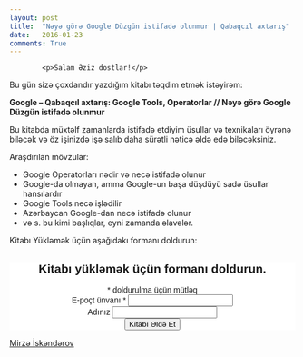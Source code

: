 ```yaml
---
layout: post
title:  "Nəyə görə Google Düzgün istifadə olunmur | Qabaqcıl axtarış"
date:   2016-01-23
comments: True
---
```


            <p>Salam Əziz dostlar!</p>
<p>Bu gün sizə çoxdandır yazdığım kitabı təqdim etmək istəyirəm:</p>
<p><strong>Google &#8211; Qabaqcıl axtarış: Google Tools, Operatorlar // Nəyə görə Google Düzgün istifadə olunmur</strong></p>
<p>Bu kitabda müxtəlf zamanlarda istifadə etdiyim üsullar və texnikaları öyrənə biləcək və öz işinizdə işə salıb daha sürətli nəticə əldə edə biləcəksiniz.</p>
<p>Araşdırılan mövzular:</p>
<ul>
<li>Google Operatorları nədir və necə istifadə olunur</li>
<li>Google-da olmayan, amma Google-un başa düşdüyü sadə üsullar hansılardır</li>
<li>Google Tools necə işlədilir</li>
<li>Azərbaycan Google-dan necə istifadə olunur</li>
<li>və s. bu kimi başlıqlar, eyni zamanda əlavələr.</li>
</ul>
<p>Kitabı Yükləmək üçün aşağıdakı formanı doldurun:</p>



<center>
    <!-- Begin MailChimp Signup Form -->
<link href="//cdn-images.mailchimp.com/embedcode/classic-081711.css" rel="stylesheet" type="text/css">
<style type="text/css">
    #mc_embed_signup{background:#fff; clear:left; font:14px Helvetica,Arial,sans-serif; }
    /* Add your own MailChimp form style overrides in your site stylesheet or in this style block.
       We recommend moving this block and the preceding CSS link to the HEAD of your HTML file. */
</style>
<div id="mc_embed_signup">
<form action="//ducit.us11.list-manage.com/subscribe/post?u=ce06d1b7d5545a83a96773303&amp;id=19580f500b" method="post" id="mc-embedded-subscribe-form" name="mc-embedded-subscribe-form" class="validate" target="_blank" novalidate>
    <div id="mc_embed_signup_scroll">
    <h2>Kitabı yükləmək üçün formanı doldurun.</h2>
<div class="indicates-required"><span class="asterisk">*</span> doldurulma üçün mütləq</div>
<div class="mc-field-group">
    <label for="mce-EMAIL">E-poçt ünvanı  <span class="asterisk">*</span>
</label>
    <input type="email" value="" name="EMAIL" class="required email" id="mce-EMAIL">
</div>
<div class="mc-field-group">
    <label for="mce-MMERGE2">Adınız </label>
    <input type="text" value="" name="MMERGE2" class="" id="mce-MMERGE2">
</div>
    <div id="mce-responses" class="clear">
        <div class="response" id="mce-error-response" style="display:none"></div>
        <div class="response" id="mce-success-response" style="display:none"></div>
    </div>
    <div style="position: absolute; left: -5000px;" aria-hidden="true"><input type="text" name="b_ce06d1b7d5545a83a96773303_19580f500b" tabindex="-1" value=""></div>
    <div class="clear"><input type="submit" value="Kitabı Əldə Et" name="subscribe" id="mc-embedded-subscribe" class="button"></div>
    </div>
</form>
</div>

<!--End mc_embed_signup-->
</center>





<p><a href="http://iskandarov.org">Mirzə İskəndərov</a>
